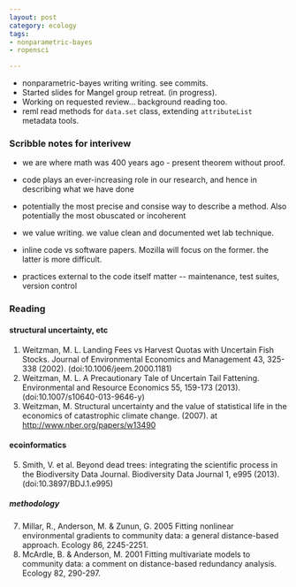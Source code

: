 ```yaml
---
layout: post
category: ecology
tags:
- nonparametric-bayes
- ropensci

---
```



- nonparametric-bayes writing writing. see commits.
- Started slides for Mangel group retreat. (in progress).
- Working on requested review... background reading too.
- reml read methods for `data.set` class, extending `attributeList` metadata tools.  


### Scribble notes for interivew

- we are where math was 400 years ago - present theorem without proof.  
- code plays an ever-increasing role in our research, and hence in describing what we have done
- potentially the most precise and consise way to describe a method.  Also potentially the most obuscated or incoherent 
- we value writing. we value clean and documented wet lab technique.  

- inline code vs software papers.  Mozilla will focus on the former. the latter is more difficult. 
- practices external to the code itself matter -- maintenance, test suites, version control

### Reading



#### structural uncertainty, etc 

1. Weitzman, M. L. Landing Fees vs Harvest Quotas with Uncertain Fish Stocks. Journal of Environmental Economics and Management 43, 325-338 (2002). (doi:10.1006/jeem.2000.1181)
3. Weitzman, M. L. A Precautionary Tale of Uncertain Tail Fattening. Environmental and Resource Economics 55, 159-173 (2013). (doi:10.1007/s10640-013-9646-y)
4. Weitzman, M. Structural uncertainty and the value of statistical life in the economics of catastrophic climate change. (2007). at <http://www.nber.org/papers/w13490>

#### ecoinformatics

5. Smith, V. et al. Beyond dead trees: integrating the scientific process in the Biodiversity Data Journal. Biodiversity Data Journal 1, e995 (2013). (doi:10.3897/BDJ.1.e995)

##### methodology

7. Millar, R., Anderson, M. & Zunun, G. 2005 Fitting nonlinear environmental gradients to community data: a general distance-based approach. Ecology 86, 2245-2251. 
8. McArdle, B. & Anderson, M. 2001 Fitting multivariate models to community data: a comment on distance-based redundancy analysis. Ecology 82, 290-297. 
